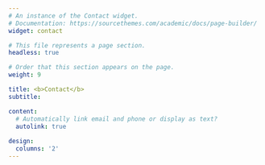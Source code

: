 ```yaml
---
# An instance of the Contact widget.
# Documentation: https://sourcethemes.com/academic/docs/page-builder/
widget: contact

# This file represents a page section.
headless: true

# Order that this section appears on the page.
weight: 9

title: <b>Contact</b>
subtitle:

content:
  # Automatically link email and phone or display as text?
  autolink: true
  
design:
  columns: '2'
---
```

